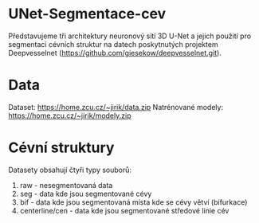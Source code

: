 # UNet-Segmentace-cev
Představujeme tři architektury neuronový sítí 3D U-Net a jejich použití pro segmentaci cévních struktur na datech poskytnutých projektem Deepvesselnet (https://github.com/giesekow/deepvesselnet.git). 

# Data
  Dataset: https://home.zcu.cz/~jirik/data.zip
  Natrénované modely: https://home.zcu.cz/~jirik/modely.zip

# Cévní struktury
Datasety obsahují čtyři typy souborů:
  1. raw - nesegmentovaná data
  2. seg - data kde jsou segmentované cévy
  3. bif - data kde jsou segmentovaná místa kde se cévy větví (bifurkace)
  4. centerline/cen - data kde jsou segmentované středové linie cév

